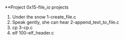 **Project
0x15-file_io projects

1. Under the snow
   1-create_file.c 
2. Speak gently, she can hear
   2-append_text_to_file.c
3. cp
   3-cp.c
4. elf
   100-elf_header.c
